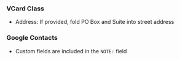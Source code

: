 ### VCard Class

- Address: If provided, fold PO Box and Suite into street address

### Google Contacts

- Custom fields are included in the `NOTE:` field

